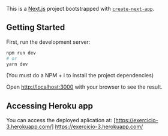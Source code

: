 This is a [Next.js](https://nextjs.org/) project bootstrapped with [`create-next-app`](https://github.com/vercel/next.js/tree/canary/packages/create-next-app).

## Getting Started

First, run the development server:

```bash
npm run dev
# or
yarn dev
```
(You must do a NPM + i to install the project dependencies)

Open [http://localhost:3000](http://localhost:3000) with your browser to see the result.

## Accessing Heroku app

You can access the deployed aplication at: [https://exercicio-3.herokuapp.com/] https://exercicio-3.herokuapp.com/

